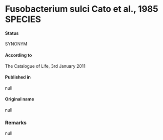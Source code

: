 # Fusobacterium sulci Cato et al., 1985 SPECIES

#### Status
SYNONYM

#### According to
The Catalogue of Life, 3rd January 2011

#### Published in
null

#### Original name
null

### Remarks
null